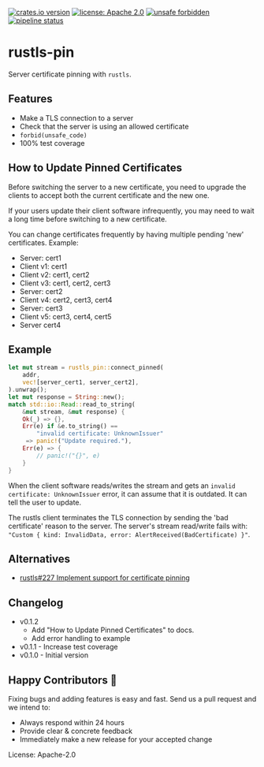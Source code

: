 [![crates.io version](https://img.shields.io/crates/v/rustls-pin.svg)](https://crates.io/crates/rustls-pin)
[![license: Apache 2.0](https://gitlab.com/leonhard-llc/ops/-/raw/main/license-apache-2.0.svg)](https://gitlab.com/leonhard-llc/ops/-/raw/main/rustls-pin/LICENSE)
[![unsafe forbidden](https://gitlab.com/leonhard-llc/ops/-/raw/main/unsafe-forbidden.svg)](https://github.com/rust-secure-code/safety-dance/)
[![pipeline status](https://gitlab.com/leonhard-llc/ops/badges/main/pipeline.svg)](https://gitlab.com/leonhard-llc/ops/-/pipelines)

# rustls-pin

Server certificate pinning with `rustls`.

## Features
- Make a TLS connection to a server
- Check that the server is using an allowed certificate
- `forbid(unsafe_code)`
- 100% test coverage

## How to Update Pinned Certificates

Before switching the server to a new certificate, you need to upgrade the
clients to accept both the current certificate and the new one.

If your users update their client software infrequently, you may need to
wait a long time before switching to a new certificate.

You can change certificates frequently by having multiple pending 'new'
certificates.  Example:
- Server: cert1
- Client v1: cert1
- Client v2: cert1, cert2
- Client v3: cert1, cert2, cert3
- Server: cert2
- Client v4: cert2, cert3, cert4
- Server: cert3
- Client v5: cert3, cert4, cert5
- Server cert4

## Example
```rust
let mut stream = rustls_pin::connect_pinned(
    addr,
    vec![server_cert1, server_cert2],
).unwrap();
let mut response = String::new();
match std::io::Read::read_to_string(
    &mut stream, &mut response) {
    Ok(_) => {},
    Err(e) if &e.to_string() ==
        "invalid certificate: UnknownIssuer"
     => panic!("Update required."),
    Err(e) => {
        // panic!("{}", e)
    }
}
```

When the client software reads/writes the stream and gets an
`invalid certificate: UnknownIssuer` error,
it can assume that it is outdated.
It can tell the user to update.

The rustls client terminates the TLS connection by sending the
'bad certificate' reason to the server.
The server's stream read/write fails with:
`"Custom { kind: InvalidData, error: AlertReceived(BadCertificate) }"`.

## Alternatives
- [rustls#227 Implement support for certificate pinning](https://github.com/ctz/rustls/issues/227)

## Changelog
- v0.1.2
  - Add "How to Update Pinned Certificates" to docs.
  - Add error handling to example
- v0.1.1 - Increase test coverage
- v0.1.0 - Initial version

## Happy Contributors 🙂
Fixing bugs and adding features is easy and fast.
Send us a pull request and we intend to:
- Always respond within 24 hours
- Provide clear & concrete feedback
- Immediately make a new release for your accepted change

License: Apache-2.0
